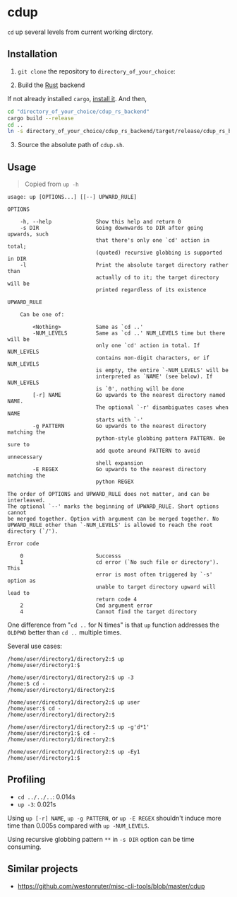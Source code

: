 # cdup

`cd` up several levels from current working dirctory.


## Installation

1. `git clone` the repository to `directory_of_your_choice`:

2. Build the [Rust](https://www.rust-lang.org) backend

If not already installed `cargo`, [install it](https://doc.rust-lang.org/cargo/getting-started/installation.html).
And then,

```sh
cd "directory_of_your_choice/cdup_rs_backend"
cargo build --release
cd ..
ln -s directory_of_your_choice/cdup_rs_backend/target/release/cdup_rs_backend rs_backend
```

3. Source the absolute path of `cdup.sh`.


## Usage

> Copied from `up -h`

```plain
usage: up [OPTIONS...] [[--] UPWARD_RULE]

OPTIONS

    -h, --help              Show this help and return 0
    -s DIR                  Going downwards to DIR after going upwards, such
                            that there's only one `cd' action in total;
                            (quoted) recursive globbing is supported in DIR
    -l                      Print the absolute target directory rather than
                            actually cd to it; the target directory will be
                            printed regardless of its existence

UPWARD_RULE

    Can be one of:

        <Nothing>           Same as `cd ..'
        -NUM_LEVELS         Same as `cd ..' NUM_LEVELS time but there will be
                            only one `cd' action in total. If NUM_LEVELS
                            contains non-digit characters, or if NUM_LEVELS
                            is empty, the entire `-NUM_LEVELS' will be
                            interpreted as `NAME' (see below). If NUM_LEVELS
                            is `0', nothing will be done
        [-r] NAME           Go upwards to the nearest directory named NAME.
                            The optional `-r' disambiguates cases when NAME
                            starts with `-'
        -g PATTERN          Go upwards to the nearest directory matching the
                            python-style globbing pattern PATTERN. Be sure to
                            add quote around PATTERN to avoid unnecessary
                            shell expansion
        -E REGEX            Go upwards to the nearest directory matching the
                            python REGEX

The order of OPTIONS and UPWARD_RULE does not matter, and can be interleaved.
The optional `--' marks the beginning of UPWARD_RULE. Short options cannot
be merged together. Option with argument can be merged together. No
UPWARD_RULE other than `-NUM_LEVELS' is allowed to reach the root
directory (`/').

Error code

    0                       Successs
    1                       cd error (`No such file or directory'). This
                            error is most often triggered by `-s' option as
                            unable to target directory upward will lead to
                            return code 4
    2                       Cmd argument error
    4                       Cannot find the target directory
```

One difference from "`cd ..` for N times" is that `up` function addresses the `OLDPWD` better than `cd ..` multiple times.

Several use cases:

	/home/user/directory1/directory2:$ up
	/home/user/directory1:$ 

	/home/user/directory1/directory2:$ up -3
	/home:$ cd -
	/home/user/directory1/directory2:$

	/home/user/directory1/directory2:$ up user
	/home/user:$ cd -
	/home/user/directory1/directory2:$ 

	/home/user/directory1/directory2:$ up -g'd*1'
	/home/user/directory1:$ cd -
	/home/user/directory1/directory2:$ 

	/home/user/directory1/directory2:$ up -Ey1
	/home/user/directory1:$


## Profiling

- `cd ../../..`: 0.014s
- `up -3`: 0.021s

Using `up [-r] NAME`, `up -g PATTERN`, or `up -E REGEX` shouldn't induce more time than 0.005s compared with `up -NUM_LEVELS`.

Using recursive globbing pattern `**` in `-s DIR` option can be time consuming.


## Similar projects

- https://github.com/westonruter/misc-cli-tools/blob/master/cdup
